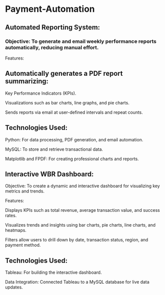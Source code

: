 # Payment-Automation

## Automated Reporting System:

### Objective: To generate and email weekly performance reports automatically, reducing manual effort.

Features:

## Automatically generates a PDF report summarizing:

Key Performance Indicators (KPIs).

Visualizations such as bar charts, line graphs, and pie charts.

Sends reports via email at user-defined intervals and repeat counts.

## Technologies Used:

Python: For data processing, PDF generation, and email automation.

MySQL: To store and retrieve transactional data.

Matplotlib and FPDF: For creating professional charts and reports.

## Interactive WBR Dashboard:

Objective: To create a dynamic and interactive dashboard for visualizing key metrics and trends.

Features:

Displays KPIs such as total revenue, average transaction value, and success rates.

Visualizes trends and insights using bar charts, pie charts, line charts, and heatmaps.

Filters allow users to drill down by date, transaction status, region, and payment method.

## Technologies Used:

Tableau: For building the interactive dashboard.

Data Integration: Connected Tableau to a MySQL database for live data updates.
